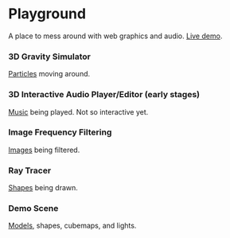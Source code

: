 # Playground

A place to mess around with web graphics and audio.  <a href="http://playground.loganbarnes.net" target="_blank">Live demo</a>.

### 3D Gravity Simulator

<a href="http://playground.loganbarnes.net/gravity3D" target="_blank">Particles</a> moving around.


### 3D Interactive Audio Player/Editor (early stages)

<a href="http://playground.loganbarnes.net/interactiveMusic" target="_blank">Music</a> being played. Not so interactive yet.


### Image Frequency Filtering

<a href="http://playground.loganbarnes.net/fft" target="_blank">Images</a> being filtered.


### Ray Tracer

<a href="http://playground.loganbarnes.net/renderer" target="_blank">Shapes</a> being drawn.


### Demo Scene

<a href="http://playground.loganbarnes.net/default" target="_blank">Models</a>, shapes, cubemaps, and lights.
